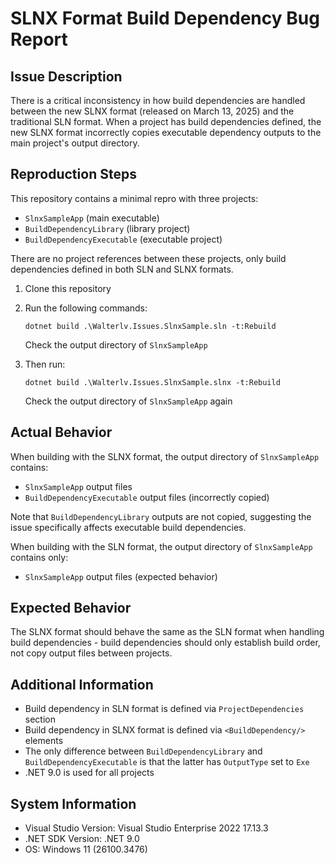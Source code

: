 # SLNX Format Build Dependency Bug Report

## Issue Description

There is a critical inconsistency in how build dependencies are handled between the new SLNX format (released on March 13, 2025) and the traditional SLN format. When a project has build dependencies defined, the new SLNX format incorrectly copies executable dependency outputs to the main project's output directory.

## Reproduction Steps

This repository contains a minimal repro with three projects:
- `SlnxSampleApp` (main executable)
- `BuildDependencyLibrary` (library project)
- `BuildDependencyExecutable` (executable project)

There are no project references between these projects, only build dependencies defined in both SLN and SLNX formats.

1. Clone this repository
2. Run the following commands:
   ```
   dotnet build .\Walterlv.Issues.SlnxSample.sln -t:Rebuild
   ```
   Check the output directory of `SlnxSampleApp`

3. Then run:
   ```
   dotnet build .\Walterlv.Issues.SlnxSample.slnx -t:Rebuild
   ```
   Check the output directory of `SlnxSampleApp` again

## Actual Behavior

When building with the SLNX format, the output directory of `SlnxSampleApp` contains:
- `SlnxSampleApp` output files
- `BuildDependencyExecutable` output files (incorrectly copied)

Note that `BuildDependencyLibrary` outputs are not copied, suggesting the issue specifically affects executable build dependencies.

When building with the SLN format, the output directory of `SlnxSampleApp` contains only:
- `SlnxSampleApp` output files (expected behavior)

## Expected Behavior

The SLNX format should behave the same as the SLN format when handling build dependencies - build dependencies should only establish build order, not copy output files between projects.

## Additional Information

- Build dependency in SLN format is defined via `ProjectDependencies` section
- Build dependency in SLNX format is defined via `<BuildDependency/>` elements
- The only difference between `BuildDependencyLibrary` and `BuildDependencyExecutable` is that the latter has `OutputType` set to `Exe`
- .NET 9.0 is used for all projects

## System Information

- Visual Studio Version: Visual Studio Enterprise 2022 17.13.3
- .NET SDK Version: .NET 9.0
- OS: Windows 11 (26100.3476)
